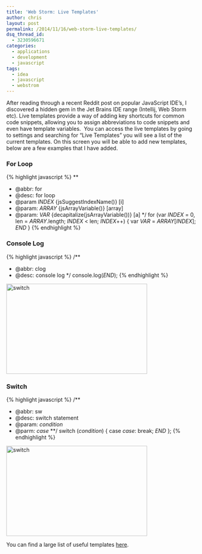```yaml
---
title: 'Web Storm: Live Templates'
author: chris
layout: post
permalink: /2014/11/16/web-storm-live-templates/
dsq_thread_id:
  - 3230596671
categories:
  - applications
  - development
  - javascript
tags:
  - idea
  - javascript
  - webstrom
---
```

After reading through a recent Reddit post on popular JavaScript IDE&#8217;s, I discovered a hidden gem in the Jet Brains
IDE range (Intellij, Web Storm etc). Live templates provide a way of adding key shortcuts for common code snippets,
allowing you to assign abbreviations to code snippets and even have template variables.  You can access the live templates
by going to settings and searching for &#8220;Live Templates&#8221; you will see a list of the current templates. On this
screen you will be able to add new templates, below are a few examples that I have added.

### For Loop
{% highlight javascript %}
**
 * @abbr: for
 * @desc: for loop
 * @param $INDEX$ {jsSuggestIndexName()} [i]
 * @param: $ARRAY$ {jsArrayVariable()} [array]
 * @param: $VAR$ {decapitalize(jsArrayVariable())} [a]
 */
for (var $INDEX$ = 0, len = $ARRAY$.length; $INDEX$ < len; $INDEX$++) {
    var $VAR$ = $ARRAY$[$INDEX$];
    $END$
}
{% endhighlight %}

### Console Log
{% highlight javascript %}
/**
 * @abbr: clog
 * @desc: console log
 */
console.log($END$);
{% endhighlight %}

<a href="http://www.christopherlaughlin.co.uk/wp-content/uploads/2014/11/consoleLog.gif"><img class="size-full wp-image-1877 aligncenter" src="http://www.christopherlaughlin.co.uk/wp-content/uploads/2014/11/consoleLog.gif" alt="switch" width="371" height="237" /></a>

### Switch
{% highlight javascript %}
/**
* @abbr: sw
* @desc: switch statement
* @param: $condition$
* @parm: $case$
**/
switch ($condition$) {
    case $case$:
        break;
    $END$
};
{% endhighlight %}

<a href="http://www.christopherlaughlin.co.uk/wp-content/uploads/2014/11/switch.gif"><img class="size-full wp-image-1877 aligncenter" src="http://www.christopherlaughlin.co.uk/wp-content/uploads/2014/11/switch.gif" alt="switch" width="371" height="237" /></a>

You can find a large list of useful templates <a href="https://gist.github.com/ngryman/4760153" target="_blank">here</a>.